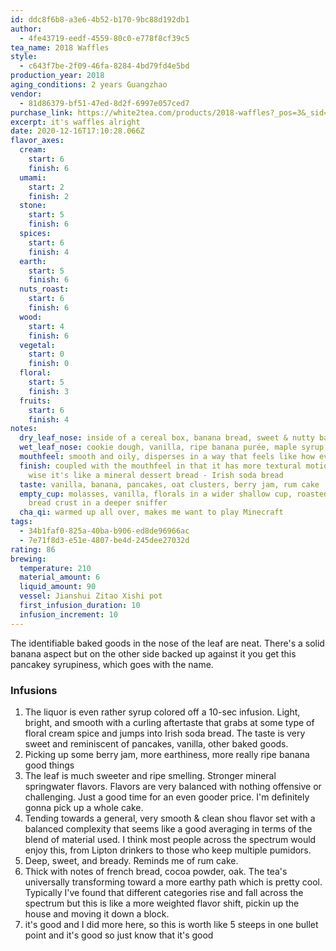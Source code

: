 ```yaml
---
id: ddc8f6b8-a3e6-4b52-b170-9bc88d192db1
author:
  - 4fe43719-eedf-4559-80c0-e778f8cf39c5
tea_name: 2018 Waffles
style:
  - c643f7be-2f09-46fa-8284-4bd79fd4e5bd
production_year: 2018
aging_conditions: 2 years Guangzhao
vendor:
  - 81d86379-bf51-47ed-8d2f-6997e057ced7
purchase_link: https://white2tea.com/products/2018-waffles?_pos=3&_sid=4eb2a61b7&_ss=r
excerpt: it's waffles alright
date: 2020-12-16T17:10:28.066Z
flavor_axes:
  cream:
    start: 6
    finish: 6
  umami:
    start: 2
    finish: 2
  stone:
    start: 5
    finish: 6
  spices:
    start: 6
    finish: 4
  earth:
    start: 5
    finish: 6
  nuts_roast:
    start: 6
    finish: 6
  wood:
    start: 4
    finish: 6
  vegetal:
    start: 0
    finish: 0
  floral:
    start: 5
    finish: 3
  fruits:
    start: 6
    finish: 4
notes:
  dry_leaf_nose: inside of a cereal box, banana bread, sweet & nutty baked goods
  wet_leaf_nose: cookie dough, vanilla, ripe banana purée, maple syrup, pancakes
  mouthfeel: smooth and oily, disperses in a way that feels like how evaporation looks
  finish: coupled with the mouthfeel in that it has more textural motion, taste
    wise it's like a mineral dessert bread - Irish soda bread
  taste: vanilla, banana, pancakes, oat clusters, berry jam, rum cake
  empty_cup: molasses, vanilla, florals in a wider shallow cup, roasted spice and
    bread crust in a deeper sniffer
  cha_qi: warmed up all over, makes me want to play Minecraft
tags:
  - 34b1faf0-825a-40ba-b906-ed8de96966ac
  - 7e71f8d3-e51e-4807-be4d-245dee27032d
rating: 86
brewing:
  temperature: 210
  material_amount: 6
  liquid_amount: 90
  vessel: Jianshui Zitao Xishi pot
  first_infusion_duration: 10
  infusion_increment: 10
---
```

The identifiable baked goods in the nose of the leaf are neat. There's a solid banana aspect but on the other side backed up against it you get this pancakey syrupiness, which goes with the name.

### Infusions

1. The liquor is even rather syrup colored off a 10-sec infusion. Light, bright, and smooth with a curling aftertaste that grabs at some type of floral cream spice and jumps into Irish soda bread. The taste is very sweet and reminiscent of pancakes, vanilla, other baked goods.
2. Picking up some berry jam, more earthiness, more really ripe banana good things
3. The leaf is much sweeter and ripe smelling. Stronger mineral springwater flavors. Flavors are very balanced with nothing offensive or challenging. Just a good time for an even gooder price. I'm definitely gonna pick up a whole cake.
4. Tending towards a general, very smooth & clean shou flavor set with a balanced complexity that seems like a good averaging in terms of the blend of material used. I think most people across the spectrum would enjoy this, from Lipton drinkers to those who keep multiple pumidors.
5. Deep, sweet, and bready. Reminds me of rum cake.
6. Thick with notes of french bread, cocoa powder, oak. The tea's universally transforming toward a more earthy path which is pretty cool. Typically I've found that different categories rise and fall across the spectrum but this is like a more weighted flavor shift, pickin up the house and moving it down a block.
7. it's good and I did more here, so this is worth like 5 steeps in one bullet point and it's good so just know that it's good